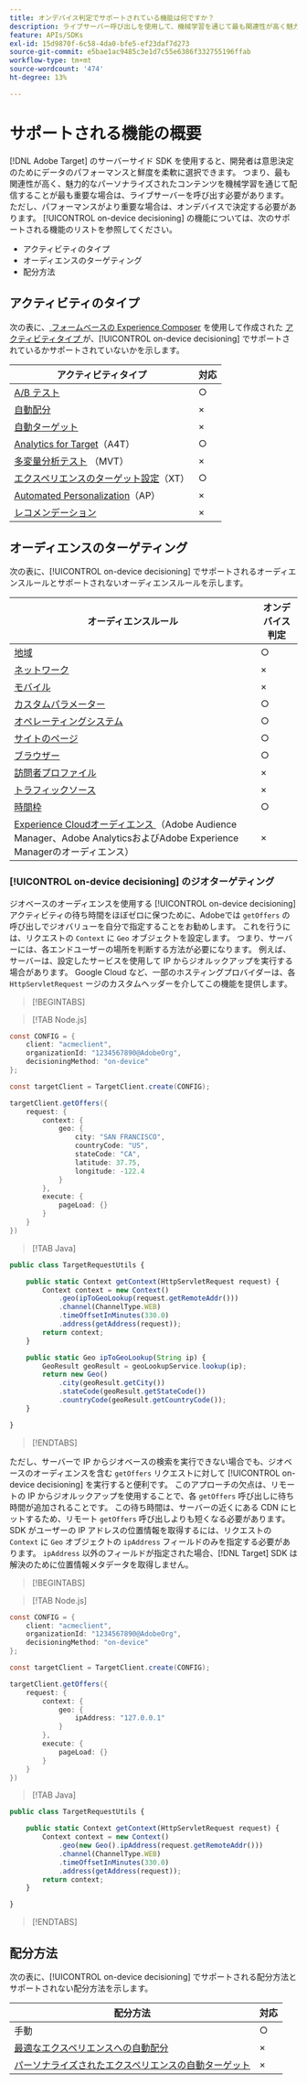 ```yaml
---
title: オンデバイス判定でサポートされている機能は何ですか？
description: ライブサーバー呼び出しを使用して、機械学習を通じて最も関連性が高く魅力的なパーソナライズされたコンテンツを配信する方法を説明します。
feature: APIs/SDKs
exl-id: 15d9870f-6c58-4da0-bfe5-ef23daf7d273
source-git-commit: e5bae1ac9485c3e1d7c55e6386f332755196ffab
workflow-type: tm+mt
source-wordcount: '474'
ht-degree: 13%

---
```


# サポートされる機能の概要

[!DNL Adobe Target] のサーバーサイド SDK を使用すると、開発者は意思決定のためにデータのパフォーマンスと鮮度を柔軟に選択できます。 つまり、最も関連性が高く、魅力的なパーソナライズされたコンテンツを機械学習を通じて配信することが最も重要な場合は、ライブサーバーを呼び出す必要があります。 ただし、パフォーマンスがより重要な場合は、オンデバイスで決定する必要があります。 [!UICONTROL on-device decisioning] の機能については、次のサポートされる機能のリストを参照してください。

* アクティビティのタイプ
* オーディエンスのターゲティング
* 配分方法

## アクティビティのタイプ

次の表に、[ フォームベースの Experience Composer](https://experienceleague.adobe.com/docs/target/using/activities/target-activities-guide.html) を使用して作成された [ アクティビティタイプ ](https://experienceleague.adobe.com/docs/target/using/experiences/form-experience-composer.html?) が、[!UICONTROL on-device decisioning] でサポートされているかサポートされていないかを示します。

| アクティビティタイプ | 対応 |
| --- | --- |
| [A/B テスト](https://experienceleague.adobe.com/docs/target/using/activities/abtest/test-ab.html) | ○ |
| [自動配分](https://experienceleague.adobe.com/docs/target/using/activities/auto-allocate/automated-traffic-allocation.html) | × |
| [自動ターゲット](https://experienceleague.adobe.com/docs/target/using/activities/auto-target/auto-target-to-optimize.html) | × |
| [Analytics for Target](https://experienceleague.adobe.com/docs/target/using/integrate/a4t/a4t.html)（A4T） | ○ |
| [多変量分析テスト](https://experienceleague.adobe.com/docs/target/using/activities/multivariate-test/multivariate-testing.html) （MVT） | × |
| [エクスペリエンスのターゲット設定](https://experienceleague.adobe.com/docs/target/using/activities/experience-targeting/experience-target.html)（XT） | ○ |
| [Automated Personalization](https://experienceleague.adobe.com/docs/target/using/activities/automated-personalization/automated-personalization.html)（AP） | × |
| [レコメンデーション](https://experienceleague.adobe.com/docs/target/using/recommendations/recommendations.html) | × |


## オーディエンスのターゲティング

次の表に、[!UICONTROL on-device decisioning] でサポートされるオーディエンスルールとサポートされないオーディエンスルールを示します。

| オーディエンスルール | オンデバイス判定 |
| --- | --- |
| [地域](https://experienceleague.adobe.com/docs/target/using/audiences/create-audiences/categories-audiences/geo.html) | ○ |
| [ネットワーク](https://experienceleague.adobe.com/docs/target/using/audiences/create-audiences/categories-audiences/network.html) | × |
| [モバイル](https://experienceleague.adobe.com/docs/target/using/audiences/create-audiences/categories-audiences/mobile.html) | × |
| [ カスタムパラメーター ](https://experienceleague.adobe.com/docs/target/using/audiences/create-audiences/categories-audiences/custom-parameters.html) | ○ |
| [オペレーティングシステム](https://experienceleague.adobe.com/docs/target/using/audiences/create-audiences/categories-audiences/operating-system.html) | ○ |
| [サイトのページ](https://experienceleague.adobe.com/docs/target/using/audiences/create-audiences/categories-audiences/site-pages.html) | ○ |
| [ブラウザー](https://experienceleague.adobe.com/docs/target/using/audiences/create-audiences/categories-audiences/browser.html) | ○ |
| [訪問者プロファイル](https://experienceleague.adobe.com/docs/target/using/audiences/create-audiences/categories-audiences/visitor-profile.html) | × |
| [トラフィックソース](https://experienceleague.adobe.com/docs/target/using/audiences/create-audiences/categories-audiences/traffic-sources.html) | × |
| [時間枠](https://experienceleague.adobe.com/docs/target/using/audiences/create-audiences/categories-audiences/time-frame.html) | ○ |
| [Experience Cloudオーディエンス ](https://experienceleague.adobe.com/docs/target/using/integrate/mmp.html) （Adobe Audience Manager、Adobe AnalyticsおよびAdobe Experience Managerのオーディエンス） | × |

### [!UICONTROL on-device decisioning] のジオターゲティング

ジオベースのオーディエンスを使用する [!UICONTROL on-device decisioning] アクティビティの待ち時間をほぼゼロに保つために、Adobeでは `getOffers` の呼び出しでジオバリューを自分で指定することをお勧めします。 これを行うには、リクエストの `Context` に `Geo` オブジェクトを設定します。 つまり、サーバーには、各エンドユーザーの場所を判断する方法が必要になります。 例えば、サーバーは、設定したサービスを使用して IP からジオルックアップを実行する場合があります。 Google Cloud など、一部のホスティングプロバイダーは、各 `HttpServletRequest` ージのカスタムヘッダーを介してこの機能を提供します。

>[!BEGINTABS]

>[!TAB Node.js]

```csharp {line-numbers="true"}
const CONFIG = {
    client: "acmeclient",
    organizationId: "1234567890@AdobeOrg",
    decisioningMethod: "on-device"
};

const targetClient = TargetClient.create(CONFIG);

targetClient.getOffers({
    request: {
        context: {
            geo: {
                city: "SAN FRANCISCO",
                countryCode: "US",
                stateCode: "CA",
                latitude: 37.75,
                longitude: -122.4
            }
        },
        execute: {
            pageLoad: {}
        }
    }
})
```

>[!TAB Java]

```javascript {line-numbers="true"}
public class TargetRequestUtils {

    public static Context getContext(HttpServletRequest request) {
        Context context = new Context()
            .geo(ipToGeoLookup(request.getRemoteAddr()))
            .channel(ChannelType.WEB)
            .timeOffsetInMinutes(330.0)
            .address(getAddress(request));
        return context;
    }

    public static Geo ipToGeoLookup(String ip) {
        GeoResult geoResult = geoLookupService.lookup(ip);
        return new Geo()
            .city(geoResult.getCity())
            .stateCode(geoResult.getStateCode())
            .countryCode(geoResult.getCountryCode());
    }

}
```

>[!ENDTABS]

ただし、サーバーで IP からジオベースの検索を実行できない場合でも、ジオベースのオーディエンスを含む `getOffers` リクエストに対して [!UICONTROL on-device decisioning] を実行すると便利です。 このアプローチの欠点は、リモートの IP からジオルックアップを使用することで、各 `getOffers` 呼び出しに待ち時間が追加されることです。 この待ち時間は、サーバーの近くにある CDN にヒットするため、リモート `getOffers` 呼び出しよりも短くなる必要があります。 SDK がユーザーの IP アドレスの位置情報を取得するには、リクエストの `Context` に `Geo` オブジェクトの `ipAddress` フィールドのみを指定する必要があります。 `ipAddress` 以外のフィールドが指定された場合、[!DNL Target] SDK は解決のために位置情報メタデータを取得しません。


>[!BEGINTABS]

>[!TAB Node.js]

```csharp {line-numbers="true"}
const CONFIG = {
    client: "acmeclient",
    organizationId: "1234567890@AdobeOrg",
    decisioningMethod: "on-device"
};

const targetClient = TargetClient.create(CONFIG);

targetClient.getOffers({
    request: {
        context: {
            geo: {
                ipAddress: "127.0.0.1"
            }
        },
        execute: {
            pageLoad: {}
        }
    }
})
```

>[!TAB Java]

```javascript {line-numbers="true"}
public class TargetRequestUtils {

    public static Context getContext(HttpServletRequest request) {
        Context context = new Context()
            .geo(new Geo().ipAddress(request.getRemoteAddr()))
            .channel(ChannelType.WEB)
            .timeOffsetInMinutes(330.0)
            .address(getAddress(request));
        return context;
    }

}
```

>[!ENDTABS]

## 配分方法

次の表に、[!UICONTROL on-device decisioning] でサポートされる配分方法とサポートされない配分方法を示します。

| 配分方法 | 対応 |
| --- | --- |
| 手動 | ○ |
| [ 最適なエクスペリエンスへの自動配分 ](https://experienceleague.adobe.com/docs/target/using/activities/auto-allocate/automated-traffic-allocation.html) | × |
| [ パーソナライズされたエクスペリエンスの自動ターゲット ](https://experienceleague.adobe.com/docs/target/using/activities/auto-target-to-optimize.html) | × |
